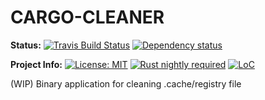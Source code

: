 # CARGO-CLEANER

**Status:**
[![Travis Build Status][build_badge]][build_link]
[![Dependency status][deps_badge]][deps_link]
<!-- [![Code coverage][codecov_badge]][codecov_link] -->

**Project Info:**
[![License: MIT][license_badge]][license_link]
[![Rust nightly required][rust_badge]][rust_link]
[![LoC][loc_badge]][loc_link]


(WIP) Binary application for cleaning .cache/registry file

[build_badge]: https://travis-ci.com/iamsauravsharma/cargo-cleaner.svg?branch=master
[build_link]: https://travis-ci.com/iamsauravsharma/cargo-cleaner
[deps_badge]: https://deps.rs/repo/github/iamsauravsharma/cargo-cleaner/status.svg
[deps_link]: https://deps.rs/repo/github/iamsauravsharma/cargo-cleaner
<!-- [codecov_badge]: https://img.shields.io/codecov/c/github/iamsauravsharma/cargo-cleaner.svg
[codecov_link]: https://codecov.io/gh/iamsauravsharma/cargo-cleaner -->
[license_badge]: https://img.shields.io/github/license/iamsauravsharma/cargo-cleaner.svg
[license_link]: LICENSE
[rust_badge]: https://img.shields.io/badge/rust-nightly-blue.svg
[rust_link]: https://rustup.rs
[loc_badge]: https://tokei.rs/b1/github/iamsauravsharma/cargo-cleaner
[loc_link]: https://github.com/iamsauravsharma/cargo-cleaner